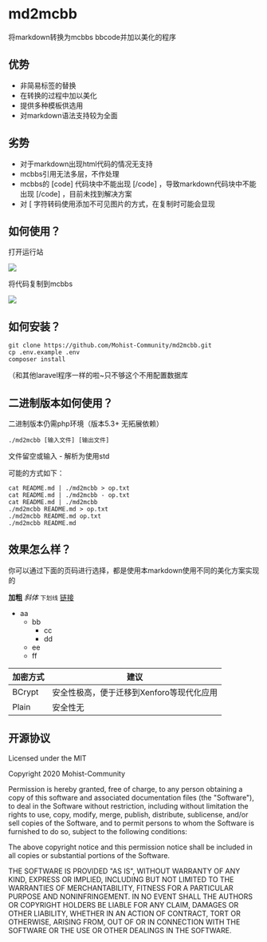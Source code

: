# md2mcbb

 将markdown转换为mcbbs bbcode并加以美化的程序

 ## 优势

 - 非简易标签的替换
 - 在转换的过程中加以美化
 - 提供多种模板供选用
 - 对markdown语法支持较为全面

 ## 劣势

 - 对于markdown出现html代码的情况无支持
 - mcbbs引用无法多层，不作处理
 - mcbbs的 [code] 代码块中不能出现 [/code] ，导致markdown代码块中不能出现 [/code] ，目前未找到解决方案
 - 对 [ 字符转码使用添加不可见图片的方式，在复制时可能会显现

 ## 如何使用？

 打开运行站

 ![](https://s1.ax1x.com/2020/08/28/dTm9sO.md.png)

 将代码复制到mcbbs

 ![](https://s1.ax1x.com/2020/08/28/dTnP10.md.png)

 ## 如何安装？

 ````shell script
 git clone https://github.com/Mohist-Community/md2mcbb.git
 cp .env.example .env
 composer install
 ````

 （和其他laravel程序一样的啦~只不够这个不用配置数据库

 ## 二进制版本如何使用？

 二进制版本仍需php环境（版本5.3+ 无拓展依赖）
 ````shell script
 ./md2mcbb [输入文件] [输出文件]
 ````

 文件留空或输入 - 解析为使用std

 可能的方式如下：

 ````shell script
 cat README.md | ./md2mcbb > op.txt
 cat README.md | ./md2mcbb - op.txt
 cat README.md | ./md2mcbb
 ./md2mcbb README.md > op.txt
 ./md2mcbb README.md op.txt
 ./md2mcbb README.md
 ````

 ## 效果怎么样？

 你可以通过下面的页码进行选择，都是使用本markdown使用不同的美化方案实现的

 **加粗** *斜体* `下划线` [链接](https://www.mcbbs.net)

 - aa
   - bb
     - cc
     - dd
   - ee
   - ff

 | 加密方式   |                                             建议 |
 | ---------- | ----------------------------------------------- |
 | BCrypt     |        安全性极高，便于迁移到Xenforo等现代化应用 |
 | Plain      |                                         安全性无 |

 ## 开源协议

 Licensed under the MIT

 Copyright 2020 Mohist-Community

 Permission is hereby granted, free of charge, to any person obtaining a copy of this software and associated documentation files (the "Software"), to deal in the Software without restriction, including without limitation the rights to use, copy, modify, merge, publish, distribute, sublicense, and/or sell copies of the Software, and to permit persons to whom the Software is furnished to do so, subject to the following conditions:

 The above copyright notice and this permission notice shall be included in all copies or substantial portions of the Software.

 THE SOFTWARE IS PROVIDED "AS IS", WITHOUT WARRANTY OF ANY KIND, EXPRESS OR IMPLIED, INCLUDING BUT NOT LIMITED TO THE WARRANTIES OF MERCHANTABILITY, FITNESS FOR A PARTICULAR PURPOSE AND NONINFRINGEMENT. IN NO EVENT SHALL THE AUTHORS OR COPYRIGHT HOLDERS BE LIABLE FOR ANY CLAIM, DAMAGES OR OTHER LIABILITY, WHETHER IN AN ACTION OF CONTRACT, TORT OR OTHERWISE, ARISING FROM, OUT OF OR IN CONNECTION WITH THE SOFTWARE OR THE USE OR OTHER DEALINGS IN THE SOFTWARE.
